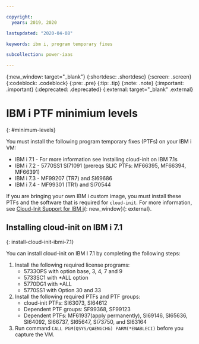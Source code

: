 ```yaml
---

copyright:
  years: 2019, 2020

lastupdated: "2020-04-08"

keywords: ibm i, program temporary fixes

subcollection: power-iaas

---
```


{:new_window: target="_blank"}
{:shortdesc: .shortdesc}
{:screen: .screen}
{:codeblock: .codeblock}
{:pre: .pre}
{:tip: .tip}
{:note: .note}
{:important: .important}
{:deprecated: .deprecated}
{:external: target="_blank" .external}

# IBM i PTF minimium levels
{: #minimum-levels}

You must install the following program temporary fixes (PTFs) on your IBM i VM:

- IBM i 7.1 - For more information see Installing cloud-init on IBM 7.1s
- IBM i 7.2 - 5770SS1 SI71091 (prereqs SLIC PTFs: MF66395, MF66394, MF66391)
- IBM i 7.3 - MF99207 (TR7) and SI69686
- IBM i 7.4 - MF99301 (TR1) and SI70544

If you are bringing your own IBM i custom image, you must install these PTFs and the software that is required for `cloud-init`. For more information, see [Cloud-Init Support for IBM i](https://www.ibm.com/support/pages/node/1166194){: new_window}{: external}.

## Installing cloud-init on IBM i 7.1
{: install-cloud-init-ibmi-7.1}

You can install cloud-init on IBM I 7.1 by completing the following steps:

1. Install the following required license programs:
   - 5733OPS with option base, 3, 4, 7 and 9
   - 5733SC1 with *ALL option
   - 5770DG1 with *ALL
   - 5770SS1 with Option 30 and 33
2. Install the following required PTFs and PTF groups:
   - cloud-init PTFs:  SI63073, SI64612
   - Dependent PTF groups: SF99368, SF99123
   - Dependent PTFs:  MF61937(apply permanently), SI69146, SI65636, SI64092, SI66737, SI65647, SI73750, and SI63164
3. Run command `CALL PGM(QSYS/QAENGCHG) PARM(*ENABLECI)` before you capture the VM.
